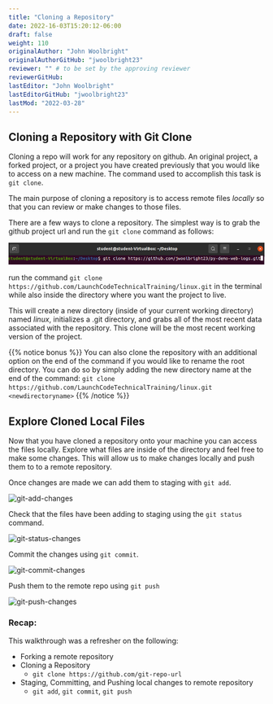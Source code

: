 ```yaml
---
title: "Cloning a Repository"
date: 2022-16-03T15:20:12-06:00
draft: false
weight: 110
originalAuthor: "John Woolbright"
originalAuthorGitHub: "jwoolbright23"
reviewer: "" # to be set by the approving reviewer
reviewerGitHub:
lastEditor: "John Woolbright"
lastEditorGitHub: "jwoolbright23"
lastMod: "2022-03-28"
---
```


## Cloning a Repository with Git Clone

Cloning a repo will work for any repository on github. An original project, a forked project, or a project you have created previously that you would like to access on a new machine. The command used to accomplish this task is `git clone`. 

The main purpose of cloning a repository is to access remote files *locally* so that you can review or make changes to those files.

There are a few ways to clone a repository. The simplest way is to grab the github project url and run the `git clone` command as follows:

![git-clone](pictures/git-clone.png?classes=border)

run the command `git clone https://github.com/LaunchCodeTechnicalTraining/linux.git` in the terminal while also inside the directory where you want the project to live.

<!-- TODO: Decide what repo we want them to clone. I believe it makes the most sense for this to be a forked repo for them to make changes. We have not gone over branching yet so they will most likely be working and pushing to master -->

This will create a new directory (inside of your current working directory) named *linux*, initializes a .git directory, and grabs all of the most recent data associated with the repository. This clone will be the most recent working version of the project.

{{% notice bonus %}}
You can also clone the repository with an additional option on the end of the command if you would like to rename the root directory. You can do so by simply adding the new directory name at the end of the command: `git clone https://github.com/LaunchCodeTechnicalTraining/linux.git <newdirectoryname>`
{{% /notice %}}

## Explore Cloned Local Files

Now that you have cloned a repository onto your machine you can access the files locally. Explore what files are inside of the directory and feel free to make some changes. This will allow us to make changes locally and push them to to a remote repository.

Once changes are made we can add them to staging with `git add`.

![git-add-changes](pictures/git-add-changes.png?classes=border)

Check that the files have been adding to staging using the `git status` command.

![git-status-changes](pictures/git-status-changes.png?classes=border)

Commit the changes using `git commit`.

![git-commit-changes](pictures/git-commit-changes.png?classes=border)

Push them to the remote repo using `git push`

![git-push-changes](pictures/git-push-changes.png?classes=border)

### Recap:

This walkthrough was a refresher on the following:
- Forking a remote repository
- Cloning a Repository
  - `git clone https://github.com/git-repo-url`
- Staging, Committing, and Pushing local changes to remote repository
  - `git add`, `git commit`, `git push`